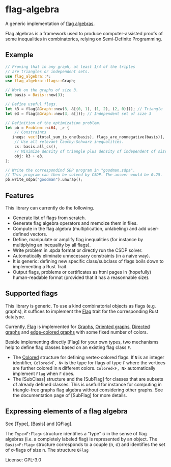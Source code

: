 # flag-algebra

A generic implementation of
[flag algebras](http://people.cs.uchicago.edu/~razborov/files/flag.pdf).

Flag algebras is a framework used to produce computer-assisted proofs of some inequalities in combinatorics, relying on Semi-Definite Programming.

## Example

```rust
// Proving that in any graph, at least 1/4 of the triples
// are triangles or independent sets.
use flag_algebra::*;
use flag_algebra::flags::Graph;

// Work on the graphs of size 3.
let basis = Basis::new(3);

// Define useful flags.
let k3 = flag(&Graph::new(3, &[(0, 1), (1, 2), (2, 0)])); // Triangle
let e3 = flag(&Graph::new(3, &[])); // Independent set of size 3

// Definition of the optimization problem.
let pb = Problem::<i64, _> {
    // Constraints
   ineqs: vec![total_sum_is_one(basis), flags_are_nonnegative(basis)],
    // Use all relevant Cauchy-Schwarz inequalities.
    cs: basis.all_cs(),
    // Minimize density of triangle plus density of independent of size 3.
    obj: k3 + e3,
};

// Write the correspondind SDP program in "goodman.sdpa".
// This program can then be solved by CSDP. The answer would be 0.25.
pb.write_sdpa("goodman").unwrap();
```
## Features
This library can currently do the following.
* Generate list of flags from scratch.
* Generate flag algebra operators and memoize them in files.
* Compute in the flag algebra (multiplication, unlabeling) and add user-defined vectors.
* Define, manipulate or amplify flag inequalities (for instance by multiplying an inequality by all flags).
* Write problem in .spda format or directly run the CSDP solver.
* Automatically eliminate unnecessary constraints (in a naive way).
* It is generic:
defining new specific class/subclass of flags boils down to implementing a Rust Trait.
* Output flags, problems or certificates as html pages
in (hopefully) human-readable format (provided that it has a reasonnable size).

## Supported flags
This library is generic.
To use a kind combinatorial objects as flags (e.g. graphs), it suffices to
implement the [Flag](trait@Flag) trait for the corresponding Rust datatype.

Currently, [Flag](trait@Flag) is implemented for [Graphs](struct@flags::Graph),
[Oriented graphs](struct@flags::OrientedGraph), [Directed graphs](struct@flags::DirectedGraph)
and [edge-colored graphs](struct@flags::CGraph) with some fixed number of colors.

Beside implementing directly [Flag] for your own types, two mechanisms help
to define flag classes based on an existing flag class `F`.
* The [Colored](struct@flags::Colored) structure for defining vertex-colored flags.
If `N` is an integer identifier, `Colored<F, N>` is the type for flags of type `F`
where the vertices are further colored in `N` different colors.
`Colored<F, N>` automatically implement `Flag` when `F` does.
* The [SubClass] structure and
the [SubFlag] for classes that are subsets
of already defined classes.
This is usefull for instance for computing in triangle-free graphs flag algebra
without considering other graphs.
See the documentation page of [SubFlag] for more details.

## Expressing elements of a flag algebra
See [Type], [Basis] and [QFlag].

The `Type<F:Flag>` structure identifies a
"type" σ in the sense of flag algebras (i.e. a completely labeled flag)
is represented by an object.
The `Basis<F:Flag>` structure corresponds to a couple (n, σ)
and identifies the set of σ-flags of size n.
The structure `QFlag`

License: GPL-3.0
